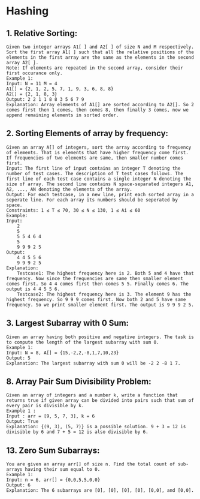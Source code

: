 # Hashing

## 1. Relative Sorting:
    Given two integer arrays A1[ ] and A2[ ] of size N and M respectively. Sort the first array A1[ ] such that all the relative positions of the elements in the first array are the same as the elements in the second array A2[ ].
    Note: If elements are repeated in the second array, consider their first occurance only.
    Example 1: 
    Input: N = 11 M = 4
    A1[] = {2, 1, 2, 5, 7, 1, 9, 3, 6, 8, 8}
    A2[] = {2, 1, 8, 3}
    Output: 2 2 1 1 8 8 3 5 6 7 9
    Explanation: Array elements of A1[] are sorted according to A2[]. So 2 comes first then 1 comes, then comes 8, then finally 3 comes, now we append remaining elements in sorted order.

## 2. Sorting Elements of array by frequency:
    Given an array A[] of integers, sort the array according to frequency of elements. That is elements that have higher frequency come first. If frequencies of two elements are same, then smaller number comes first.
    Input: The first line of input contains an integer T denoting the number of test cases. The description of T test cases follows. The first line of each test case contains a single integer N denoting the size of array. The second line contains N space-separated integers A1, A2, ..., AN denoting the elements of the array.
    Output: For each testcase, in a new line, print each sorted array in a seperate line. For each array its numbers should be seperated by space.
    Constraints: 1 ≤ T ≤ 70, 30 ≤ N ≤ 130, 1 ≤ Ai ≤ 60 
    Example:
    Input:
        2
        5
        5 5 4 6 4
        5
        9 9 9 2 5
    Output:
        4 4 5 5 6
        9 9 9 2 5
    Explanation:
        Testcase1: The highest frequency here is 2. Both 5 and 4 have that frequency. Now since the frequencies are same then smaller element comes first. So 4 4 comes first then comes 5 5. Finally comes 6. The output is 4 4 5 5 6.
        Testcase2: The highest frequency here is 3. The element 9 has the highest frequency. So 9 9 9 comes first. Now both 2 and 5 have same frequency. So we print smaller element first. The output is 9 9 9 2 5.
    
## 3. Largest Subarray with 0 Sum:
    Given an array having both positive and negative integers. The task is to compute the length of the largest subarray with sum 0.
    Example 1:
    Input: N = 8, A[] = {15,-2,2,-8,1,7,10,23}
    Output: 5
    Explanation: The largest subarray with sum 0 will be -2 2 -8 1 7.

## 8. Array Pair Sum Divisibility Problem:
    Given an array of integers and a number k, write a function that returns true if given array can be divided into pairs such that sum of every pair is divisible by k.
    Example 1 : 
    Input : arr = [9, 5, 7, 3], k = 6
    Output: True
    Explanation: {(9, 3), (5, 7)} is a possible solution. 9 + 3 = 12 is divisible by 6 and 7 + 5 = 12 is also divisible by 6.

## 13. Zero Sum Subarrays:
    You are given an array arr[] of size n. Find the total count of sub-arrays having their sum equal to 0.
    Example 1:
    Input: n = 6, arr[] = {0,0,5,5,0,0}
    Output: 6
    Explanation: The 6 subarrays are [0], [0], [0], [0], [0,0], and [0,0].